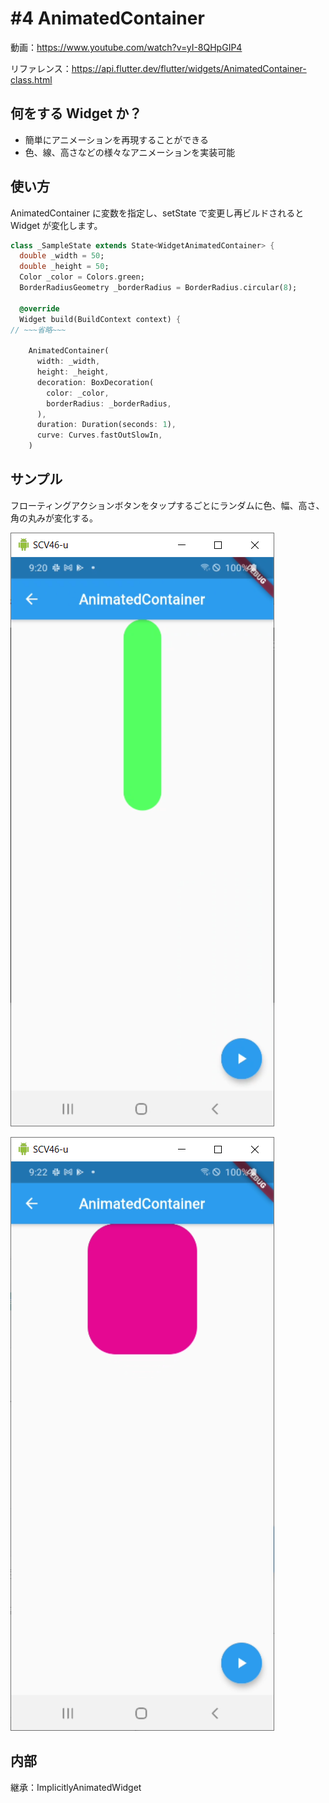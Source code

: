 # #4 AnimatedContainer

動画：https://www.youtube.com/watch?v=yI-8QHpGIP4

リファレンス：https://api.flutter.dev/flutter/widgets/AnimatedContainer-class.html

## 何をする Widget か？

- 簡単にアニメーションを再現することができる
- 色、線、高さなどの様々なアニメーションを実装可能

## 使い方

AnimatedContainer に変数を指定し、setState で変更し再ビルドされると Widget が変化します。

```dart
class _SampleState extends State<WidgetAnimatedContainer> {
  double _width = 50;
  double _height = 50;
  Color _color = Colors.green;
  BorderRadiusGeometry _borderRadius = BorderRadius.circular(8);

  @override
  Widget build(BuildContext context) {
// ~~~省略~~~

    AnimatedContainer(
      width: _width,
      height: _height,
      decoration: BoxDecoration(
        color: _color,
        borderRadius: _borderRadius,
      ),
      duration: Duration(seconds: 1),
      curve: Curves.fastOutSlowIn,
    )
```

## サンプル

フローティングアクションボタンをタップするごとにランダムに色、幅、高さ、角の丸みが変化する。

![image-20210721212145899](image-20210721212145899.png)

![image-20210721212209555](image-20210721212209555.png)

## 内部

継承：ImplicitlyAnimatedWidget

